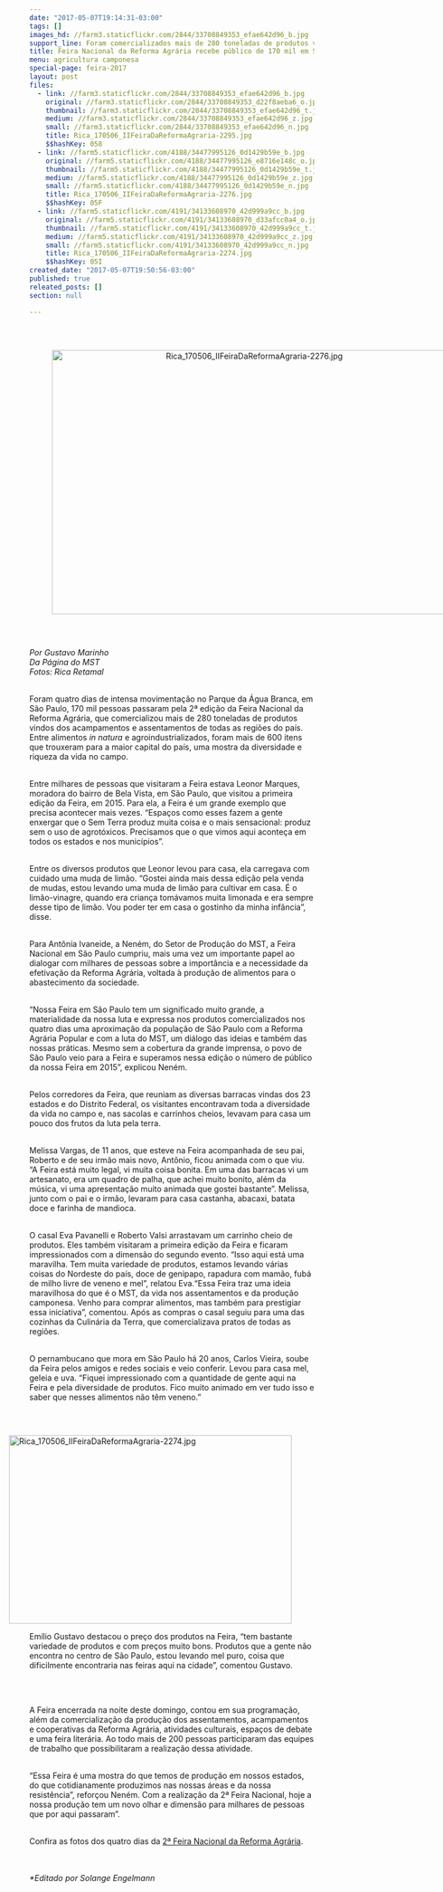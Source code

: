 ```yaml
---
date: "2017-05-07T19:14:31-03:00"
tags: []
images_hd: //farm3.staticflickr.com/2844/33708849353_efae642d96_b.jpg
support_line: Foram comercializados mais de 280 toneladas de produtos vindos dos acampamentos e assentamentos de todas as regiões do país. E mais de 600 itens de alimentos in natura e agroindustrializados
title: Feira Nacional da Reforma Agrária recebe público de 170 mil em São Paulo
menu: agricultura camponesa
special-page: feira-2017
layout: post
files:
  - link: //farm3.staticflickr.com/2844/33708849353_efae642d96_b.jpg
    original: //farm3.staticflickr.com/2844/33708849353_d22f8aeba6_o.jpg
    thumbnail: //farm3.staticflickr.com/2844/33708849353_efae642d96_t.jpg
    medium: //farm3.staticflickr.com/2844/33708849353_efae642d96_z.jpg
    small: //farm3.staticflickr.com/2844/33708849353_efae642d96_n.jpg
    title: Rica_170506_IIFeiraDaReformaAgraria-2295.jpg
    $$hashKey: 058
  - link: //farm5.staticflickr.com/4188/34477995126_0d1429b59e_b.jpg
    original: //farm5.staticflickr.com/4188/34477995126_e8716e148c_o.jpg
    thumbnail: //farm5.staticflickr.com/4188/34477995126_0d1429b59e_t.jpg
    medium: //farm5.staticflickr.com/4188/34477995126_0d1429b59e_z.jpg
    small: //farm5.staticflickr.com/4188/34477995126_0d1429b59e_n.jpg
    title: Rica_170506_IIFeiraDaReformaAgraria-2276.jpg
    $$hashKey: 05F
  - link: //farm5.staticflickr.com/4191/34133608970_42d999a9cc_b.jpg
    original: //farm5.staticflickr.com/4191/34133608970_d33afcc0a4_o.jpg
    thumbnail: //farm5.staticflickr.com/4191/34133608970_42d999a9cc_t.jpg
    medium: //farm5.staticflickr.com/4191/34133608970_42d999a9cc_z.jpg
    small: //farm5.staticflickr.com/4191/34133608970_42d999a9cc_n.jpg
    title: Rica_170506_IIFeiraDaReformaAgraria-2274.jpg
    $$hashKey: 05I
created_date: "2017-05-07T19:50:56-03:00"
published: true
releated_posts: []
section: null

---
```

<p>&nbsp;</p>

<div style="text-align:center">
<figure class="image" style="display:inline-block"><img alt="Rica_170506_IIFeiraDaReformaAgraria-2276.jpg" height="467" src="//farm5.staticflickr.com/4188/34477995126_0d1429b59e_b.jpg" width="700" />
<figcaption></figcaption>
</figure>
</div>

<p>&nbsp;</p>

<p><em>Por Gustavo Marinho<br />
Da P&aacute;gina do MST<br />
Fotos: Rica Retamal​</em></p>

<p><br />
Foram quatro dias de intensa movimenta&ccedil;&atilde;o no Parque da &Aacute;gua Branca, em S&atilde;o Paulo, 170 mil pessoas passaram pela 2&ordf; edi&ccedil;&atilde;o da Feira Nacional da Reforma Agr&aacute;ria, que comercializou mais de 280 toneladas de produtos vindos dos acampamentos e assentamentos de todas as regi&otilde;es do pa&iacute;s. Entre alimentos <em>in natura</em> e agroindustrializados, foram mais de 600 itens que trouxeram para a maior capital do pa&iacute;s, uma mostra da diversidade e riqueza da vida no campo.</p>

<p><br />
Entre milhares de pessoas que visitaram a Feira estava Leonor Marques, moradora do bairro de Bela Vista, em S&atilde;o Paulo, que visitou a primeira edi&ccedil;&atilde;o da Feira, em 2015. Para ela, a Feira &eacute; um grande exemplo que precisa acontecer mais vezes. &ldquo;Espa&ccedil;os como esses fazem a gente enxergar que o Sem Terra produz muita coisa e o mais sensacional: produz sem o uso de agrot&oacute;xicos. Precisamos que o que vimos aqui aconte&ccedil;a em todos os estados e nos munic&iacute;pios&rdquo;.</p>

<p><br />
Entre os diversos produtos que Leonor levou para casa, ela carregava com cuidado uma muda de lim&atilde;o. &ldquo;Gostei ainda mais dessa edi&ccedil;&atilde;o pela venda de mudas, estou levando uma muda de lim&atilde;o para cultivar em casa. &Eacute; o lim&atilde;o-vinagre, quando era crian&ccedil;a tom&aacute;vamos muita limonada e era sempre desse tipo de lim&atilde;o. Vou poder ter em casa o gostinho da minha inf&acirc;ncia&rdquo;, disse.</p>

<p><br />
Para Ant&ocirc;nia Ivaneide, a Nen&eacute;m, do Setor de Produ&ccedil;&atilde;o do MST, a Feira Nacional em S&atilde;o Paulo cumpriu, mais uma vez um importante papel ao dialogar com milhares de pessoas sobre a import&acirc;ncia e a necessidade da efetiva&ccedil;&atilde;o da Reforma Agr&aacute;ria, voltada &agrave; produ&ccedil;&atilde;o de alimentos para o abastecimento da sociedade.</p>

<p><br />
&ldquo;Nossa Feira em S&atilde;o Paulo tem um significado muito grande, a materialidade da nossa luta e expressa nos produtos comercializados nos quatro dias uma aproxima&ccedil;&atilde;o da popula&ccedil;&atilde;o de S&atilde;o Paulo com a Reforma Agr&aacute;ria Popular e com a luta do MST, um di&aacute;logo das ideias e tamb&eacute;m das nossas pr&aacute;ticas. Mesmo sem a cobertura da grande imprensa, o povo de S&atilde;o Paulo veio para a Feira e superamos nessa edi&ccedil;&atilde;o o n&uacute;mero de p&uacute;blico da nossa Feira em 2015&rdquo;, explicou Nen&eacute;m.</p>

<p><br />
Pelos corredores da Feira, que reuniam as diversas barracas vindas dos 23 estados e do Distrito Federal, os visitantes encontravam toda a diversidade da vida no campo e, nas sacolas e carrinhos cheios, levavam para casa um pouco dos frutos da luta pela terra.</p>

<p><br />
Melissa Vargas, de 11 anos, que esteve na Feira acompanhada de seu pai, Roberto e de&nbsp;seu irm&atilde;o mais novo, Ant&ocirc;nio, ficou animada com o que viu. &ldquo;A Feira est&aacute; muito legal, vi muita coisa bonita. Em uma das barracas vi um artesanato, era um quadro de palha, que achei muito bonito, al&eacute;m da m&uacute;sica, vi uma apresenta&ccedil;&atilde;o muito animada que gostei bastante&rdquo;. Melissa, junto com o pai e o irm&atilde;o, levaram para casa castanha, abacaxi, batata doce e farinha de mandioca.</p>

<p><br />
O casal Eva Pavanelli e Roberto Valsi arrastavam um carrinho cheio de produtos. Eles tamb&eacute;m visitaram a primeira edi&ccedil;&atilde;o da Feira e ficaram impressionados com a dimens&atilde;o do segundo evento. &ldquo;Isso aqui est&aacute; uma maravilha. Tem muita variedade de produtos, estamos levando v&aacute;rias coisas do Nordeste do pa&iacute;s, doce de genipapo, rapadura com mam&atilde;o, fub&aacute; de milho livre de veneno e mel&rdquo;, relatou Eva.&ldquo;Essa Feira traz uma ideia maravilhosa do que &eacute; o MST, da vida nos assentamentos e da produ&ccedil;&atilde;o camponesa. Venho para comprar alimentos, mas tamb&eacute;m para prestigiar essa iniciativa&rdquo;, comentou. Ap&oacute;s as compras o casal seguiu para uma das cozinhas da Culin&aacute;ria da Terra, que comercializava pratos de todas as regi&otilde;es.</p>

<p><br />
O pernambucano que mora em S&atilde;o Paulo h&aacute; 20 anos, Carlos Vieira, soube da Feira pelos amigos e redes sociais e veio conferir. Levou para casa mel, geleia e uva. &ldquo;Fiquei impressionado com a quantidade de gente aqui na Feira e pela diversidade de produtos. Fico muito animado em ver tudo isso e saber que nesses alimentos n&atilde;o t&ecirc;m veneno.&rdquo;</p>

<p>&nbsp;</p>

<figure class="image" style="float:right"><img alt="Rica_170506_IIFeiraDaReformaAgraria-2274.jpg" height="333" src="//farm5.staticflickr.com/4191/34133608970_42d999a9cc_b.jpg" width="500" />
<figcaption></figcaption>
</figure>

<p>Em&iacute;lio Gustavo destacou o pre&ccedil;o dos produtos na Feira, &ldquo;tem bastante variedade de produtos e com pre&ccedil;os muito bons. Produtos que a gente n&atilde;o encontra no centro de S&atilde;o Paulo, estou levando mel puro, coisa que dificilmente encontraria nas feiras aqui na cidade&rdquo;, comentou Gustavo.</p>

<p>&nbsp;</p>

<p><br />
A Feira encerrada na noite deste domingo, contou em sua programa&ccedil;&atilde;o, al&eacute;m da comercializa&ccedil;&atilde;o da produ&ccedil;&atilde;o dos assentamentos, acampamentos e cooperativas da Reforma Agr&aacute;ria, atividades culturais, espa&ccedil;os de debate e uma feira liter&aacute;ria. Ao todo mais de 200 pessoas participaram das equipes de trabalho que possibilitaram a realiza&ccedil;&atilde;o dessa atividade.&nbsp;</p>

<p><br />
&ldquo;Essa Feira &eacute; uma mostra do que temos de produ&ccedil;&atilde;o em nossos estados, do que cotidianamente produzimos nas nossas &aacute;reas e da nossa resist&ecirc;ncia&rdquo;, refor&ccedil;ou Nen&eacute;m. Com a realiza&ccedil;&atilde;o da 2&ordf; Feira Nacional, hoje a nossa produ&ccedil;&atilde;o tem um novo olhar e dimens&atilde;o para milhares de pessoas que por aqui passaram&rdquo;.</p>

<p><br />
Confira as fotos dos quatro dias da <a href="http://www.flickr.com/photos/mstoficial">2&ordf; Feira Nacional da Reforma Agr&aacute;ria</a>.&nbsp;</p>

<p><br />
<br />
<em>*Editado por Solange Engelmann</em></p>
